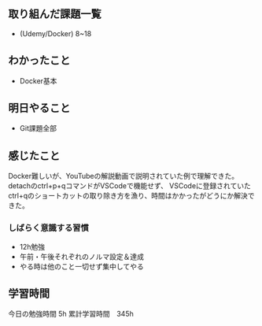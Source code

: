 ## 取り組んだ課題一覧
- (Udemy/Docker) 8~18

## わかったこと
- Docker基本
  
## 明日やること
- Git課題全部 

## 感じたこと
Docker難しいが、YouTubeの解説動画で説明されていた例で理解できた。
detachのctrl+p+qコマンドがVSCodeで機能せず、
VSCodeに登録されていたctrl+qのショートカットの取り除き方を漁り、時間はかかったがどうにか解決できた。


### しばらく意識する習慣

- 12h勉強
- 午前・午後それぞれのノルマ設定＆達成
- やる時は他のこと一切せず集中してやる


## 学習時間
今日の勉強時間 5h
累計学習時間　345h
